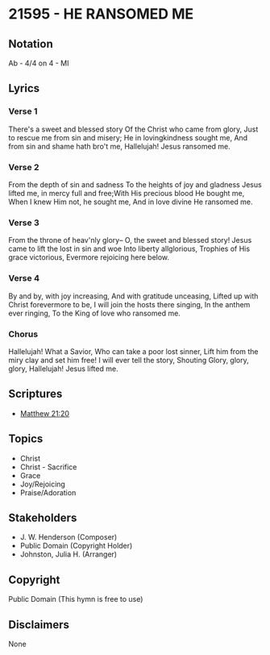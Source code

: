 # 21595 - HE RANSOMED ME

## Notation

Ab - 4/4 on 4 - MI

## Lyrics

### Verse 1

There's a sweet and blessed story Of the Christ who came from glory, Just to rescue me from sin and misery; He in lovingkindness sought me, And from sin and shame hath bro't me, Hallelujah! Jesus ransomed me.

### Verse 2

From the depth of sin and sadness To the heights of joy and gladness Jesus lifted me, in mercy full and free;With His precious blood He bought me, When I knew Him not, he sought me, And in love divine He ransomed me. 


### Verse 3

From the throne of heav'nly glory– O, the sweet and blessed story! Jesus came to lift the lost in sin and woe Into liberty allglorious, Trophies of His grace victorious, Evermore rejoicing here below.


### Verse 4

By and by, with joy increasing, And with gratitude unceasing, Lifted up with Christ forevermore to be, I will join the hosts there singing, In the anthem ever ringing, To the King of love who ransomed me.


### Chorus

Hallelujah! What a Savior, Who can take a poor lost sinner, Lift him from the miry clay and set him free! I will ever tell the story, Shouting Glory, glory, glory, Hallelujah! Jesus lifted me.



## Scriptures

- [Matthew 21:20](https://www.biblegateway.com/passage/?search=Matthew%2021%3A20)

## Topics

- Christ
- Christ - Sacrifice
- Grace
- Joy/Rejoicing
- Praise/Adoration

## Stakeholders

- J. W. Henderson (Composer)
- Public Domain (Copyright Holder)
- Johnston, Julia H. (Arranger)

## Copyright

Public Domain
(This hymn is free to use)

## Disclaimers

None

